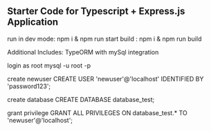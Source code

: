 ## Starter Code for Typescript + Express.js Application

run in dev mode: npm i & npm run start
build : npm i & npm run build

Additional Includes:
TypeORM with mySql integration

login as root
mysql -u root -p

create newuser
CREATE USER 'newuser'@'localhost' IDENTIFIED BY 'password123';

create database
CREATE DATABASE database_test;

grant privilege
GRANT ALL PRIVILEGES ON database_test.\* TO 'newuser'@'localhost';
